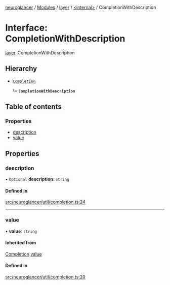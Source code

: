 [neuroglancer](../README.md) / [Modules](../modules.md) / [layer](../modules/layer.md) / [<internal\>](../modules/layer._internal_.md) / CompletionWithDescription

# Interface: CompletionWithDescription

[layer](../modules/layer.md).[<internal>](../modules/layer._internal_.md).CompletionWithDescription

## Hierarchy

- [`Completion`](layer._internal_.Completion.md)

  ↳ **`CompletionWithDescription`**

## Table of contents

### Properties

- [description](layer._internal_.CompletionWithDescription.md#description)
- [value](layer._internal_.CompletionWithDescription.md#value)

## Properties

### description

• `Optional` **description**: `string`

#### Defined in

[src/neuroglancer/util/completion.ts:24](https://github.com/ActiveBrainAtlas2/neuroglancer/blob/540617bc/src/neuroglancer/util/completion.ts#L24)

___

### value

• **value**: `string`

#### Inherited from

[Completion](layer._internal_.Completion.md).[value](layer._internal_.Completion.md#value)

#### Defined in

[src/neuroglancer/util/completion.ts:20](https://github.com/ActiveBrainAtlas2/neuroglancer/blob/540617bc/src/neuroglancer/util/completion.ts#L20)
